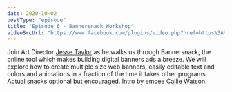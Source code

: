 ```yaml
---
date: 2020-10-02
postType: "episode"
title: "Episode 6 - Bannersnack Workshop"
videoSrcUrl: "https://www.facebook.com/plugins/video.php?href=https%3A%2F%2Fwww.facebook.com%2Fdesignweektally%2Fvideos%2F758322958358715%2F&show_text=0"
---
```

Join Art Director [Jesse Taylor](/#jesse-taylor) as he walks us through Bannersnack, the online tool which makes building digital banners ads a breeze. We will explore how to create multiple size web banners, easily editable text and colors and animations in a fraction of the time it takes other programs. Actual snacks optional but encouraged. Intro by emcee [Callie Watson](#/callie-watson).
